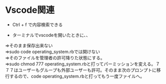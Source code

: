# Vscode関連

* Ctrl + f で内容検索できる

* ターミナルでvscodeを開いたときに、、  
  
⇒そのまま保存出来ない  
⇒sudo code operating_system.rbでは開けない  
⇒そのファイルを管理者の許可降りた状態にする。  
⇒sudo chmod 777 operating_system.rbと打ってパーミッションを変える。７７７はユーザーもグループも外部ユーザーも許可。そのまま次のプロンプトに移行するので、code operating_system.rbと打ってもう一度ファイルへ。
